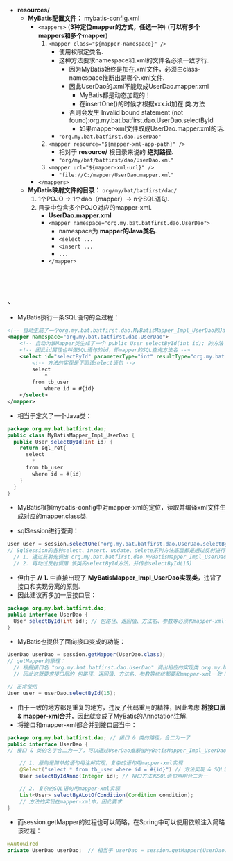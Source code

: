 

- **resources/**
   - **MyBatis配置文件：** mybatis-config.xml
      - `<mappers>`  (**3种定位mapper的方式，任选一种**) (**可以有多个mappers和多个mapper**)
         1. `<mapper class="${mapper-namespace}" />`
            - 使用权限定类名.
            - 这种方法要求namespace和.xml的文件名必须一致才行.
               - 因为MyBatis始终是加在.xml文件，必须由class-namespace推断出是哪个.xml文件.
               - 因此UserDao的.xml不能取成UserDao.mapper.xml
                  - MyBatis都是动态加载的！
                  - 在insertOne()的时候才根据xxx.id加在 类.方法
               - 否则会发生  Invalid bound statement (not found):org.my.bat.batfirst.dao.UserDao.selectById
                  - 如果mapper-xml文件取成UserDao.mapper.xml的话.
            - `"org.my.bat.batfirst.dao.UserDao"`
         2. `<mapper resource="${mapper-xml-app-path}" />`
            - 相对于 **resource/** 根目录来说的 **绝对路径**.
            - `"org/my/bat/batfirst/dao/UserDao.xml"`
         3. `<mapper url="${mapper-xml-url}" />`
            - `"file://C:/mapper/UserDao.mapper.xml"`
      - `</mappers>`
   - **MyBatis映射文件的目录：** `org/my/bat/batfirst/dao/`
      1. 1个POJO -> 1个dao（mapper）-> n个SQL语句.
      2. 目录中包含多个POJO对应的mapper-xml.
         - **UserDao.mapper.xml**
         -  `<mapper namespace="org.my.bat.batfirst.dao.UserDao">`
            - namespace为 **mapper的Java类名**.
            - `<select ...`
            - `<insert ...`
            - `...`
         - `</mapper>`

<br><br>

### 、

- MyBatis执行一条SQL语句的全过程：

```XML
<!-- 自动生成了一个org.my.bat.batfirst.dao.MyBatisMapper_Impl_UserDao的Java类 -->
<mapper namespace="org.my.bat.batfirst.dao.UserDao">
    <!-- 自动为该Mapper类生成了一个 public User selectById(int id); 的方法 -->
    <!-- 因此id属性也叫做SQL语句的id，即mapper的SQL查询方法名 -->
    <select id="selectById" parameterType="int" resultType="org.my.bat.batfirst.domain.User">
        <!-- 方法的实现是下面该select语句 -->
        select
            *
        from tb_user
            where id = #{id}
    </select>
</mapper>
```

- 相当于定义了一个Java类：

```Java
package org.my.bat.batfirst.dao;
public class MyBatisMapper_Impl_UserDao {
  public User selectById(int id) {
    return sql_ret{
      select
        *
      from tb_user
        where id = #{id}
    }
  }
}
```

- MyBatis根据mybatis-config中对mapper-xml的定位，读取并编译xml文件生成对应的mapper.class类.

- sqlSession进行查询：

```Java
User user = session.selectOne("org.my.bat.batfirst.dao.UserDao.selectById", 15);
// SqlSession的各种select、insert、update、delete系列方法底层都是通过反射进行了如下两个过程
  // 1. 通过反射先调出 org.my.bat.batfirst.dao.MyBatisMapper_Impl_UserDao 类.
  // 2. 再动过反射调用 该类的selectById方法，并传参selectById(15)
```

- 但由于 **// 1.** 中直接出现了 **MyBatisMapper_Impl_UserDao实现类**，违背了接口和实现分离的原则.
- 因此建议再多加一层接口层：

```Java
package org.my.bat.batfirst.dao;
public interface UserDao {
  User selectById(int id); // 包路径、返回值、方法名、参数等必须和mapper-xml一致
}
```

- MyBatis也提供了面向接口变成的功能：

```Java
UserDao userDao = session.getMapper(UserDao.class);
// getMapper的原理：
  // 根据接口名 "org.my.bat.batfirst.dao.UserDao" 调出相应的实现类 org.my.bat.batfirst.dao.MyBatisMapper_Impl_UserDao
  // 因此这就要求接口层的 包路径、返回值、方法名、参数等统统都要和mapper-xml一致！

// 正常使用
User user = userDao.selectById(15);
```

- 由于一致的地方都是重复的地方，违反了代码重用的精神，因此考虑 **将接口层 & mapper-xml合并**，因此就变成了MyBatis的Annotation注解.
- 将接口和mapper-xml都合并到接口层当中：

```Java
package org.my.bat.batfirst.dao; // 接口 & 类的路径，合二为一了
public interface UserDao {
// 接口 & 类的名字合二为一了，可以通过UserDao推断出MyBatisMapper_Impl_UserDao的类名

    // 1. 原则是简单的语句用注解实现，复杂的语句用mapper-xml实现
    @Select("select * from tb_user where id = #{id}") // 方法实现 & SQL语句合二为一
    User selectByIdAnno(Integer id); // 接口方法和SQL语句声明合二为一

    // 2. 复杂的SQL语句用mapper-xml实现
    List<User> selectByALotOfCondition(Condition condition);
    // 方法的实现在mapper-xml中，因此要求
}
```

- 而session.getMapper的过程也可以简略，在Spring中可以使用依赖注入简略该过程：

```Java
@Autowired
private UserDao userDao;  // 相当于 userDao = session.getMapper(UserDao.class);
```
